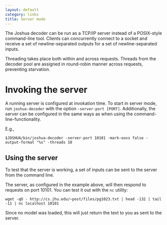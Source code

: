 ```yaml
---
layout: default
category: links
title: Server mode
---
```


The Joshua decoder can be run as a TCP/IP server instead of a POSIX-style command-line tool. Clients can concurrently connect to a socket and receive a set of newline-separated outputs for a set of newline-separated inputs.

Threading takes place both within and across requests.  Threads from the decoder pool are assigned in round-robin manner across requests, preventing starvation.


# Invoking the server

A running server is configured at invokation time. To start in server mode, run `joshua-decoder` with the option `-server-port [PORT]`. Additionally, the server can be configured in the same ways as when using the command-line-functionality.

E.g.,

    $JOSHUA/bin/joshua-decoder -server-port 10101 -mark-oovs false -output-format "%s" -threads 10

## Using the server

To test that the server is working, a set of inputs can be sent to the server from the command line. 

The server, as configured in the example above, will then respond to requests on port 10101.  You can test it out with the `nc` utility:

    wget -qO - http://cs.jhu.edu/~post/files/pg1023.txt | head -132 | tail -11 | nc localhost 10101

Since no model was loaded, this will just return the text to you as sent to the server.
